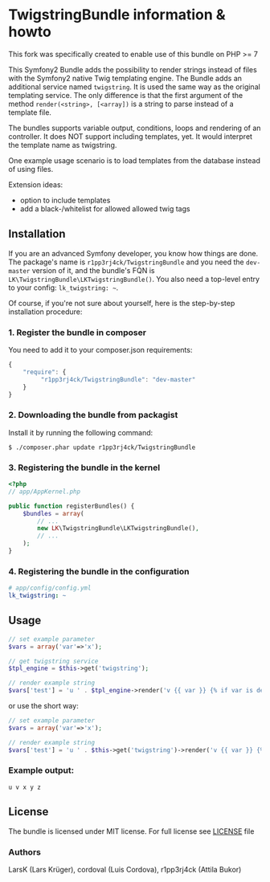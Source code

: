 TwigstringBundle information & howto
====================================

This fork was specifically created to enable use of this bundle on PHP >= 7

This Symfony2 Bundle adds the possibility to render strings instead of files with the Symfony2 native Twig templating engine.
The Bundle adds an additional service named `twigstring`. It is used the same way as the original templating service.
The only difference is that the first argument of the method `render(<string>, [<array])` is a string to parse instead of a template file.

The bundles supports variable output, conditions, loops and rendering of an controller. It does NOT support including templates, yet. It would interpret the template name as twigstring.

One example usage scenario is to load templates from the database instead of using files.

Extension ideas:

* option to include templates
* add a black-/whitelist for allowed allowed twig tags

## Installation

If you are an advanced Symfony developer, you know how things are done. The package's name is `r1pp3rj4ck/TwigstringBundle` and you need the `dev-master` version of it, and the bundle's FQN is `LK\TwigstringBundle\LKTwigstringBundle()`. You also need a top-level entry to your config: `lk_twigstring: ~`.

Of course, if you're not sure about yourself, here is the step-by-step installation procedure:

### 1. Register the bundle in composer

You need to add it to your composer.json requirements:
``` js
{
    "require": {
         "r1pp3rj4ck/TwigstringBundle": "dev-master"
    }
}
```

### 2. Downloading the bundle from packagist

Install it by running the following command:

    $ ./composer.phar update r1pp3rj4ck/TwigstringBundle
    
### 3. Registering the bundle in the kernel

``` php
<?php
// app/AppKernel.php

public function registerBundles() {
    $bundles = array(
        // ...
        new LK\TwigstringBundle\LKTwigstringBundle(),
        // ...
    );
}
```

### 4. Registering the bundle in the configuration

``` yaml
# app/config/config.yml
lk_twigstring: ~
```


## Usage

``` php
// set example parameter
$vars = array('var'=>'x');

// get twigstring service
$tpl_engine = $this->get('twigstring');

// render example string
$vars['test'] = 'u ' . $tpl_engine->render('v {{ var }} {% if var is defined %} y {% endif %} z{% for i in 1..5 %} {{ i }}{% endfor %}', $vars);
```

or use the short way:

``` php
// set example parameter
$vars = array('var'=>'x');

// render example string
$vars['test'] = 'u ' . $this->get('twigstring')->render('v {{ var }} {% if var is defined %} y {% endif %} z{% for i in 1..5 %} {{ i }}{% endfor %}', $vars);
```

### Example output:

    u v x y z

## License

The bundle is licensed under MIT license. For full license see [LICENSE](https://github.com/r1pp3rj4ck/TwigstringBundle/blob/master/LICENSE) file

### Authors
LarsK (Lars Krüger), cordoval (Luis Cordova), r1pp3rj4ck (Attila Bukor)

